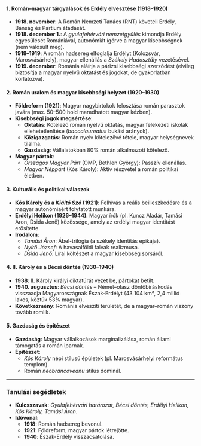 #### **1. Román–magyar tárgyalások és Erdély elvesztése (1918–1920)**
- **1918. november**: A Román Nemzeti Tanács (RNT) követeli Erdély, Bánság és Partium átadását.
- **1918. december 1.**: A _gyulafehérvári nemzetgyűlés_ kimondja Erdély egyesülését Romániával, autonómiát ígérve a magyar kisebbségnek (nem valósult meg).
- **1918–1919**: A román hadsereg elfoglalja Erdélyt (Kolozsvár, Marosvásárhely), magyar ellenállás a _Székely Hadosztály_ vezetésével.
- **1919. december**: Románia aláírja a párizsi kisebbségi szerződést (elvileg biztosítja a magyar nyelvű oktatást és jogokat, de gyakorlatban korlátozva).
#### **2. Román uralom és magyar kisebbségi helyzet (1920–1930)**
- **Földreform (1921)**: Magyar nagybirtokok felosztása román parasztok javára (max. 50–500 hold maradhatott magyar kézben).
- **Kisebbségi jogok megsértése**:
    - **Oktatás**: Kötelező román nyelvű oktatás, magyar felekezeti iskolák ellehetetlenítése (_baccalaureatus_ bukási arányok).
    - **Közigazgatás**: Román nyelv kötelezővé tétele, magyar helységnevek tilalma.
    - **Gazdaság**: Vállalatokban 80% román alkalmazott kötelező.
- **Magyar pártok**:
    - _Országos Magyar Párt_ (OMP, Bethlen György): Passzív ellenállás.
    - _Magyar Néppárt_ (Kós Károly): Aktív részvétel a román politikai életben.
#### **3. Kulturális és politikai válaszok**
- **Kós Károly és a _Kiáltó Szó_ (1921)**: Felhívás a reális beilleszkedésre és a magyar autonómiaért folytatott munkára.
- **Erdélyi Helikon (1926–1944)**: Magyar írók (pl. Kuncz Aladár, Tamási Áron, Dsida Jenő) közössége, amely az erdélyi magyar identitást erősítette.
- **Irodalom**:
    - _Tamási Áron_: Ábel-trilógia (a székely identitás epikája).
    - _Nyírő József_: A havasalföldi falvak realizmusa.
    - _Dsida Jenő_: Lírai költészet a magyar kisebbség sorsáról.
#### **4. II. Károly és a Bécsi döntés (1930–1940)**
- **1938**: II. Károly királyi diktatúrát vezet be, pártokat betilt.
- **1940. augusztus**: _Bécsi döntés_ – Német–olasz döntőbíráskodás visszaadja Magyarországnak Észak-Erdélyt (43 104 km², 2,4 millió lakos, köztük 53% magyar).
- **Következmény**: Románia elveszíti területét, de a magyar–román viszony tovább romlik.
#### **5. Gazdaság és építészet**
- **Gazdaság**: Magyar vállalkozások marginalizálása, román állami támogatás a román iparnak.
- **Építészet**:
    - _Kós Károly_ népi stílusú épületek (pl. Marosvásárhelyi református templom).
    - Román _neobrâncoveanu_ stílus dominál.

---

### **Tanulási segédletek**

- **Kulcsszavak**: _Gyulafehérvári határozat, Bécsi döntés, Erdélyi Helikon, Kós Károly, Tamási Áron_.
- **Idővonal**:
    - **1918**: Román hadsereg bevonul.
    - **1921**: Földreform, magyar pártok létrejötte.
    - **1940**: Észak-Erdély visszacsatolása.